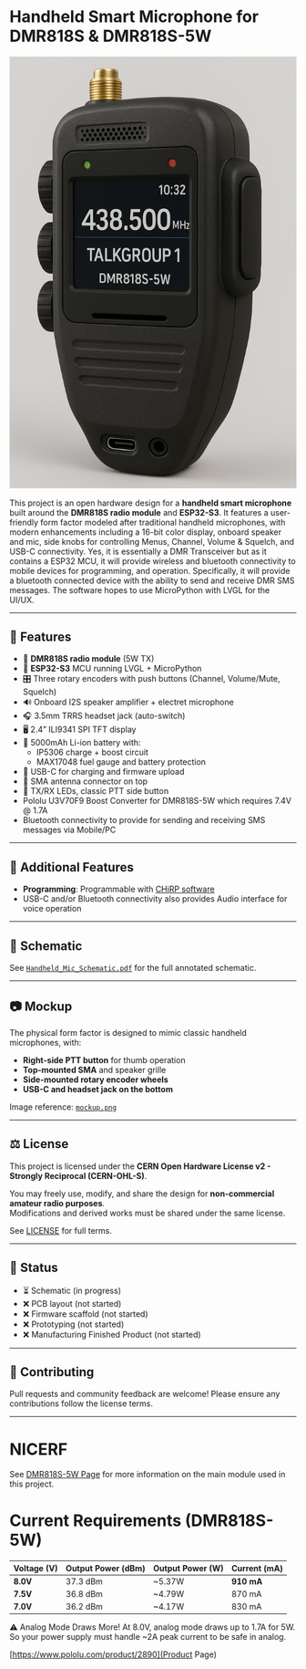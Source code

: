 # Handheld Smart Microphone for DMR818S & DMR818S-5W

![Mockup of handheld microphone](mockup.png)

This project is an open hardware design for a **handheld smart microphone** built around the **DMR818S radio module** and **ESP32-S3**. It features a user-friendly form factor modeled after traditional handheld microphones, with modern enhancements including a 16-bit color display, onboard speaker and mic, side knobs for controlling Menus, Channel, Volume & Squelch, and USB-C connectivity.  Yes, it is essentially a DMR Transceiver but as it contains a ESP32 MCU, it will provide wireless and bluetooth connectivity to mobile devices for programming, and operation.  Specifically, it will provide a bluetooth connected device with the ability to send and receive DMR SMS messages.  The software hopes to use MicroPython with LVGL for the UI/UX.

---

## 🔧 Features

- 📡 **DMR818S radio module** (5W TX)
- 🧠 **ESP32-S3** MCU running LVGL + MicroPython
- 🎛️ Three rotary encoders with push buttons (Channel, Volume/Mute, Squelch)
- 🔊 Onboard I2S speaker amplifier + electret microphone
- 🎧 3.5mm TRRS headset jack (auto-switch)
- 🖥️ 2.4” ILI9341 SPI TFT display
- 🔋 5000mAh Li-ion battery with:
  - IP5306 charge + boost circuit
  - MAX17048 fuel gauge and battery protection
- 🔌 USB-C for charging and firmware upload
- 📶 SMA antenna connector on top
- 🚨 TX/RX LEDs, classic PTT side button
- Pololu U3V70F9 Boost Converter for DMR818S-5W which requires 7.4V @ 1.7A
- Bluetooth connectivity to provide for sending and receiving SMS messages via Mobile/PC

---

## 🔧 Additional Features

- **Programming**: Programmable with [CHiRP software](https://chirpmyradio.com/projects/chirp/wiki/Home)
- USB-C and/or Bluetooth connectivity also provides Audio interface for voice operation

---

## 📄 Schematic

See [`Handheld_Mic_Schematic.pdf`](Handheld_Mic_Schematic.pdf) for the full annotated schematic.

---

## 📷 Mockup

The physical form factor is designed to mimic classic handheld microphones, with:
- **Right-side PTT button** for thumb operation
- **Top-mounted SMA** and speaker grille
- **Side-mounted rotary encoder wheels**
- **USB-C and headset jack on the bottom**

Image reference: [`mockup.png`](mockup.png)

---

## ⚖️ License

This project is licensed under the **CERN Open Hardware License v2 - Strongly Reciprocal (CERN-OHL-S)**.

You may freely use, modify, and share the design for **non-commercial amateur radio purposes**.  
Modifications and derived works must be shared under the same license.

See [LICENSE](https://ohwr.org/cern_ohl_s_v2.txt) for full terms.

---

## 🚀 Status

- ⏳ Schematic (in progress)
- ❌ PCB layout (not started)
- ❌ Firmware scaffold (not started)
- ❌ Prototyping (not started)
- ❌ Manufacturing Finished Product (not started)

---

## 🤝 Contributing

Pull requests and community feedback are welcome! Please ensure any contributions follow the license terms.

---

# NICERF

See [DMR818S-5W Page](https://www.nicerf.com/walkie-talkie-module/dmr818S-5w.html) for more information on the main module used in this project.

# Current Requirements (DMR818S-5W)

| Voltage (V) | Output Power (dBm) | Output Power (W) | Current (mA) |
| ----------- | ------------------ | ---------------- | ------------ |
| **8.0V**    | 37.3 dBm           | \~5.37W          | **910 mA**   |
| **7.5V**    | 36.8 dBm           | \~4.79W          | 870 mA       |
| **7.0V**    | 36.2 dBm           | \~4.17W          | 830 mA       |

⚠️ Analog Mode Draws More!
At 8.0V, analog mode draws up to 1.7A for 5W.
So your power supply must handle ~2A peak current to be safe in analog.

[https://www.pololu.com/product/2890](Product Page)
